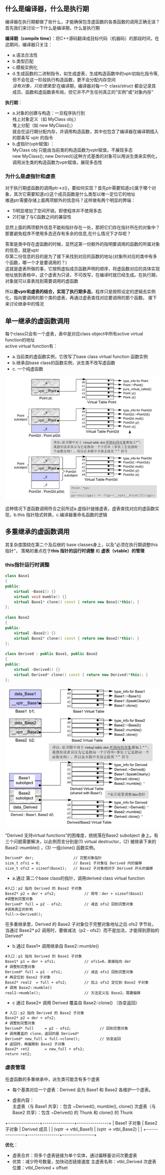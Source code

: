 
## 什么是编译器，什么是执行期

编译器在执行期都做了些什么，才能确保包含虚函数的各类函数的调用正确无误？<br>
首先我们来讨论一下什么是编译期，什么是执行期<br>

**编译期（compile time）**：将C++源码翻译成目标代码（机器码）的那段时间，在这期间，编译器只关注：<br>
* a.语法合法性<br>
* b.类型匹配<br>
* c.模板实例化<br>
* d.生成函数的二进制指令，如生成虚表，生成构造函数中的vptr初始化指令等,但不会在这一阶段执行构造函数，更不会分配内存空间<br>
*没有对象，只处理类型*:在编译期，编译器对每一个 class/struct 都会记录其成员、函数和虚函数表布局，但它并不产生任何真正的“实例”或“对象内存”<br>

**执行期**：<br>
* a.对象的创建与构造：一旦程序执行到<br>
栈上对象定义（如 MyClass obj;）<br>
堆上分配（如 new MyClass();）<br>
就会在运行期分配内存，并调用构造函数，其中也包含了编译器在编译期插入的那条写 vptr 的指令<br>
* b.虚指针(vptr赋值) ：<br>
MyClass obj 只能由当前类的构造函数为vptr赋值，不展现多态<br>
new MyClass(); new Derived()这种方式基类的对象可以用派生类来实例化，调用派生类的构造函数为vptr赋值，展现多态性<br>


### 为什么是虚指针和虚表
对于执行期虚函数的调用ptr->z()，要如何实现？首先ptr需要知道z()属于哪个对象，其次它需要知道z()这个成员函数是什么类型以唯一定位它的地址<br>
难道ptr需要存储上面两项额外的信息吗？这样做有两个明显的弊端：<br>
* 1)明显增加了空间开销，即使程序并不使用多态<br>
* 2)打破了与C函数之间的兼容性

显然上面的两项额外信息不能和指针存在一处，那把它们存在指针所在的对象中？<br>
那要避免程序不使用多态还存有多余的信息,在什么情况下才存呢？<br>

答案是类中存在虚函数的时候，显然这第一份额外的指明要调用的函数的所属对象的信息，就是vptr<br>
存第二份信息的目的是为了接下来找到对应的函数的地址(对象所对应的类中有多个函数，哪一个才是要调用的？)<br>
这就是虚表所做的事，它按照虚拟成员函数声明的顺序，将虚函数对应的具体实现地址放到表格中，这个虚表为只读，不可改写，在编译时就已经生成。在执行期，对象就可以查表找到需要调用的虚函数<br>

所以**是vptr和虚表的结合，实现了执行期多态**。程序只是按照设定的逻辑去实例化，指向要调用的那个类的虚表，再通过虚表查找对应要调用的那个函数。
接下来讨论继承中的情况


## 单一继承的虚函数调用
每个class只会有一个虚表，表中是对应class object中所有active virtual function的地址<br>
active virtual function有：<br>
* a.当前类的虚函数实例，它改写了base class virtual function 函数实例<br>
* b.继承自base class的函数实例，派生类不改写虚函数<br>
* c. 一个纯虚函数

![虚函数单一继承](image.png)

这种情况下虚函数调用符合之前所述a.虚指针链接虚表，虚表查找对应的虚函数实现，b.this 指针隐式转换，c.编译器重命名函数的逻辑

## 多重继承的虚函数调用

其复杂度围绕在第二个及后继的 base classes身上，以及“必须在执行期调整this 指针”，
策略的重点在于**this 指针的运行时调整** 和 **虚表（vtable）的管理**

### this指针运行时调整
```cpp
class Base1 
{ 
public:
    virtual ~Base1() {}
    virtual void mumble() {}
    virtual Base1* clone() const { return new Base1(*this); }
};

class Base2 
{ 
public:
    virtual ~Base2() {}
    virtual Base2* clone() const { return new Base2(*this); }
};

class Derived : public Base1, public Base2 
{
public:
    virtual ~Derived() {}
    virtual Derived* clone() const { return new Derived(*this); }
};
```

![多重继承下的虚函数调用](image-1.png)

“Derived 支持virtual functions”的困难度，统统落在Base2 subobject 身上。有三个问题需要解决，以此例而言分别是(1) virtual destructor，(2) 被继承下来的Base2::mumble() ，(3) 一组clone() 函数实例。

```shell
Derived* der;                  // 完整对象指针
size_t ofs1 = 0;               // Base1 子对象在 Derived 内的偏移 
size_t ofs2 = sizeof(Base1);   // Base2 子对象相对于 Derived 开头的偏移 
```

* a.通过 第二个base class的指针，调用derived class virtual function

```shell
#入口：p2 指向 Derived 的 Base2 子对象
Base2* p2 = der + ofs2;             // 简写：der + sizeof(Base1) 
#调整到完整对象
Derived* full = p2 - ofs2;          // 减去 ofs2 回到完整对象 
#调用真正的析构
full->~Derived();
```
在多重继承里，Derived 的 Base2 子对象位于完整对象地址之后 ofs2 字节处，当通过 Base2* p2 调用时，要做减法（p2 - ofs2）而不是加法，才能得到原始的 Derived*

* b.通过 Base1* 调用继承自 Base2::mumble()<br>

```shell
#入口：p1 指向 Derived 的 Base1 子对象
Base1* p1 = der + ofs1;             // ofs1=0，直接指向 der 
# 调整到完整对象
Derived* full = p1 - ofs1;          // 减去 ofs1 回到完整对象
# 再定位到 Base2 子对象
Base2* real2  = full + ofs2;        // 加上 ofs2 定位到 Base2 子对象
# 调用 Base2::mumble()
real2->mumble();                    // 方法定义在 Base2，需要偏移 
```
* c 通过 Base2* 调用 Derived 覆盖自 Base2::clone() （协变返回）

```shell
# 入口：p2 指向 Derived 的 Base2 子对象
Base2* p2 = der + ofs2;            
# 调整到完整对象
Derived* full     = p2 - ofs2;             // 回到完整对象
# 调用覆盖的 clone，返回的是 Derived*
Derived* new_full = full->clone();         // 协变返回 
# 返回时，再偏移到 Base2 子对象
Base2* ret2       = new_full + ofs2;
return ret2;
```

### 虚表管理

在虚函数的多重继承中，派生类可能含有多个虚表<br>
* 每个基类对应一个虚表：Derived 会为 Base1 和 Base2 各维护一个虚表。

* 虚表内容：<br>
    主虚表（与 Base1 共享）：包含 ~Derived(), mumble(), clone()
    次虚表（与 Base2 共享）：包含 ~Derived() 的 Thunk 和 clone() 的 Thunk

+----------------+----------------+----------------+
| Base1 子对象   | Base2 子对象   | Derived 成员    |
| (vptr → vtbl_Base1) | (vptr → vtbl_Base2) |                |
+----------------+----------------+----------------+


**优化**：<br>
* 虚表合并：将多个虚表链接为单个实体，通过偏移量访问次要虚表
* 优势：减少符号数量，加快动态链接速度
    主虚表名称：vtbl_Derived
    次虚表位置：vtbl_Derived + offset


